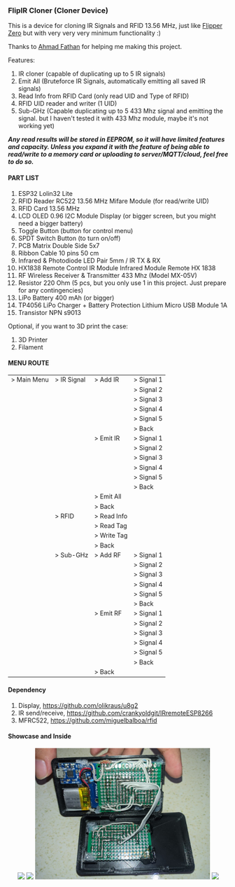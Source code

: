 
### FlipIR Cloner (Cloner Device)

This is a device for cloning IR Signals and RFID 13.56 MHz, just like [Flipper Zero](https://flipperzero.one/) but with very very very minimum functionality :)

Thanks to [Ahmad Fathan](https://github.com/ahmadfathan) for helping me making this project.

Features:
1. IR cloner (capable of duplicating up to 5 IR signals)
2. Emit All (Bruteforce IR Signals, automatically emitting all saved IR signals)
3. Read Info from RFID Card (only read UID and Type of RFID)
4. RFID UID reader and writer (1 UID)
5. Sub-GHz (Capable duplicating up to 5 433 Mhz signal and emitting the signal. but I haven't tested it with 433 Mhz module, maybe it's not working yet)

***Any read results will be stored in EEPROM, so it will have limited features and capacity. Unless you expand it with the feature of being able to read/write to a memory card or uploading to server/MQTT/cloud, feel free to do so.***

#### PART LIST

1. ESP32 Lolin32 Lite
2. RFID Reader RC522 13.56 MHz Mifare Module (for read/write UID)
3. RFID Card 13.56 MHz
4. LCD OLED 0.96 I2C Module Display (or bigger screen, but you might need a bigger battery)
5. Toggle Button (button for control menu)
6. SPDT Switch Button (to turn on/off)
7. PCB Matrix Double Side 5x7
8. Ribbon Cable 10 pins 50 cm
9. Infrared & Photodiode LED Pair 5mm / IR TX & RX
10. HX1838 Remote Control IR Module Infrared Module Remote HX 1838
11. RF Wireless Receiver & Transmitter 433 Mhz (Model MX-05V)
12. Resistor 220 Ohm (5 pcs, but you only use 1 in this project. Just prepare for any contingencies)
13. LiPo Battery 400 mAh (or bigger)
14. TP4056 LiPo Charger + Battery Protection Lithium Micro USB Module 1A
15. Transistor NPN s9013

Optional, if you want to 3D print the case:
1. 3D Printer
2. Filament

#### MENU ROUTE
|  |  |  |  |
|-------------|-------------|--------------|------------|
| > Main Menu | > IR Signal | > Add IR     | > Signal 1 |
|             |             |              | > Signal 2 |
|             |             |              | > Signal 3 |
|             |             |              | > Signal 4 |
|             |             |              | > Signal 5 |
|             |             |              | > Back     |
|             |             | > Emit IR    | > Signal 1 |
|             |             |              | > Signal 2 |
|             |             |              | > Signal 3 |
|             |             |              | > Signal 4 |
|             |             |              | > Signal 5 |
|             |             |              | > Back     |
|             |             | > Emit All   |            |
|             |             | > Back       |            |
|             | > RFID      | > Read Info  |            |
|             |             | > Read Tag   |            |
|             |             | > Write Tag  |            |
|             |             | > Back       |            |
|             | > Sub-GHz   | > Add RF     | > Signal 1 |
|             |             |              | > Signal 2 |
|             |             |              | > Signal 3 |
|             |             |              | > Signal 4 |
|             |             |              | > Signal 5 |
|             |             |              | > Back     |
|             |             | > Emit RF    | > Signal 1 |
|             |             |              | > Signal 2 |
|             |             |              | > Signal 3 |
|             |             |              | > Signal 4 |
|             |             |              | > Signal 5 |
|             |             |              | > Back     |
|             |             | > Back       |            |



#### Dependency

1. Display, https://github.com/olikraus/u8g2
2. IR send/receive, https://github.com/crankyoldgit/IRremoteESP8266
3. MFRC522, https://github.com/miguelbalboa/rfid

#### Showcase and Inside

<div style="text-align:center">
  <img src="https://github.com/ahmadfathan/flipper-zero/blob/9742cb3e889354f63acfe1f884749bedc68e0789/images/image1.jpeg" width="400">
  <img src="https://github.com/ahmadfathan/flipper-zero/blob/9742cb3e889354f63acfe1f884749bedc68e0789/images/image2.jpeg" width="400">
  <img src="https://github.com/Mysteriza/flipIR-cloner/blob/main/images/Inside.jpeg" width="400">
  <img src="https://github.com/Mysteriza/flipIR-cloner/assets/76644526/5ef150a8-7ddb-4f34-a198-272df053f52f" width="400">
</div>

